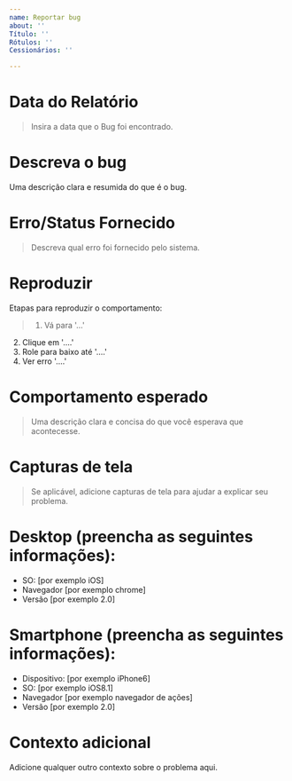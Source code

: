 ```yaml
---
name: Reportar bug
about: ''
Título: ''
Rótulos: ''
Cessionários: ''

---
```


# **Data do Relatório**
> Insira a data que o Bug foi encontrado.

# **Descreva o bug**
Uma descrição clara e resumida do que é o bug.

# Erro/Status Fornecido
> Descreva qual erro foi fornecido pelo sistema.

# **Reproduzir**
Etapas para reproduzir o comportamento:
> 1. Vá para '...'
2. Clique em '....'
3. Role para baixo até '....'
4. Ver erro '....'

# **Comportamento esperado**
> Uma descrição clara e concisa do que você esperava que acontecesse.

# **Capturas de tela**
> Se aplicável, adicione capturas de tela para ajudar a explicar seu problema.

# **Desktop (preencha as seguintes informações):**
 - SO: [por exemplo iOS]
 - Navegador [por exemplo chrome]
 - Versão [por exemplo 2.0]

# **Smartphone (preencha as seguintes informações):**
 - Dispositivo: [por exemplo iPhone6]
 - SO: [por exemplo iOS8.1]
 - Navegador [por exemplo navegador de ações]
 - Versão [por exemplo 2.0]

# **Contexto adicional**
Adicione qualquer outro contexto sobre o problema aqui.
